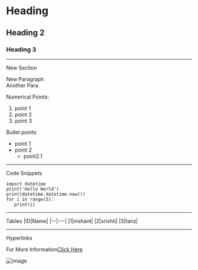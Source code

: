 # Heading
## Heading 2
### Heading 3
---
New Section

New Paragraph<br>
Another Para

Numerical Points:
1. point 1
2. point 2
3. point 3

Bullet points:
* point 1
* point 2
  * point2.1
---
Code Snippets
```
import datetime
ptint('Hello World')
print(datetime.datetime.now())
for i in range(5):
   print(i)
```
---
Tables
|ID|Name|
|--|---|
|1|nishant|
|2|srishti|
|3|tanz|

---
Hyperlinks

For More Information[Click Here](https://www.google.com/)




![image](https://images.dailyhive.com/20221215062245/tt-supermarket-montreal-7.jpeg)
